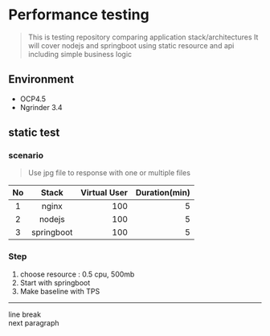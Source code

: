 # Performance testing

> This is testing repository comparing application stack/architectures
> It will cover nodejs and springboot using static resource and api including simple business logic

## Environment

- OCP4.5
- Ngrinder 3.4

## static test

### scenario

> Use jpg file to response with one or multiple files


|   No  |   Stack        |   Virtual User    |   Duration(min)   |
|:-----:|:--------------:|------------------:|------------------:|
|   1   |   nginx        |   100             |   5               |
|   2   |   nodejs       |   100             |   5               |
|   3   |   springboot   |   100             |   5               |

### Step

1. choose resource : 0.5 cpu, 500mb
2. Start with springboot
3. Make baseline with TPS




---
line break\
next paragraph